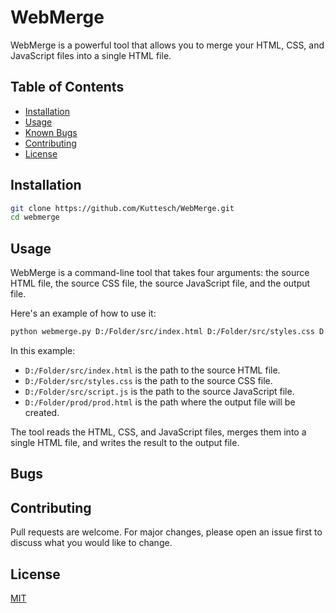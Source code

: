 # WebMerge

WebMerge is a powerful tool that allows you to merge your HTML, CSS, and JavaScript files into a single HTML file.

## Table of Contents

- [Installation](#installation)
- [Usage](#usage)
- [Known Bugs](#bugs)
- [Contributing](#contributing)
- [License](#license)

## Installation

```bash
git clone https://github.com/Kuttesch/WebMerge.git
cd webmerge
````

## Usage

WebMerge is a command-line tool that takes four arguments: the source HTML file, the source CSS file, the source JavaScript file, and the output file.

Here's an example of how to use it:
```Bash
python webmerge.py D:/Folder/src/index.html D:/Folder/src/styles.css D:/Folder/src/script.js D:/Folder/prod/prod.html
````
In this example:

- `D:/Folder/src/index.html` is the path to the source HTML file.
- `D:/Folder/src/styles.css` is the path to the source CSS file.
- `D:/Folder/src/script.js` is the path to the source JavaScript file.
- `D:/Folder/prod/prod.html` is the path where the output file will be created.

The tool reads the HTML, CSS, and JavaScript files, merges them into a single HTML file, and writes the result to the output file.

## Bugs



## Contributing
Pull requests are welcome. For major changes, please open an issue first to discuss what you would like to change.

## License
[MIT](https://choosealicense.com/licenses/mit/)
